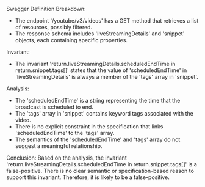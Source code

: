Swagger Definition Breakdown:
- The endpoint '/youtube/v3/videos' has a GET method that retrieves a list of resources, possibly filtered.
- The response schema includes 'liveStreamingDetails' and 'snippet' objects, each containing specific properties.

Invariant:
- The invariant 'return.liveStreamingDetails.scheduledEndTime in return.snippet.tags[]' states that the value of 'scheduledEndTime' in 'liveStreamingDetails' is always a member of the 'tags' array in 'snippet'.

Analysis:
- The 'scheduledEndTime' is a string representing the time that the broadcast is scheduled to end.
- The 'tags' array in 'snippet' contains keyword tags associated with the video.
- There is no explicit constraint in the specification that links 'scheduledEndTime' to the 'tags' array.
- The semantics of the 'scheduledEndTime' and 'tags' array do not suggest a meaningful relationship.

Conclusion:
Based on the analysis, the invariant 'return.liveStreamingDetails.scheduledEndTime in return.snippet.tags[]' is a false-positive. There is no clear semantic or specification-based reason to support this invariant. Therefore, it is likely to be a false-positive.
